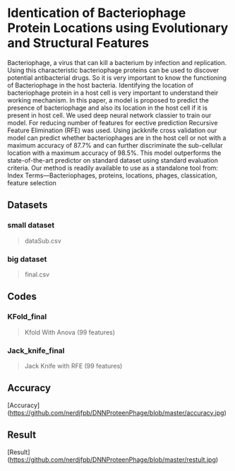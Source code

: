 # Identication of Bacteriophage Protein Locations using Evolutionary and Structural Features
Bacteriophage, a virus that can kill a bacterium by infection and replication. Using this characteristic bacteriophage proteins can be used to discover potential antibacterial drugs. So it is very important to know the functioning of Bacteriophage in the host bacteria. Identifying the location of bacteriophage protein in a host cell is very important to understand their working mechanism. In this paper, a model is proposed to predict the presence of bacteriophage and also its location in the host cell if it is present in host cell. We used deep neural network classier to train our model. For reducing number of features for eective prediction Recursive Feature Elimination (RFE) was used. Using jackknife cross validation our model can predict whether bacteriophages are in the host cell or not with a maximum accuracy of 87.7% and can further discriminate the sub-cellular location with a maximum accuracy of 98.5%. This model outperforms the state-of-the-art predictor on standard dataset using standard evaluation criteria. Our method is readily available to use as a standalone tool from: Index Terms—Bacteriophages, proteins, locations, phages, classication, feature selection


## Datasets

### small dataset
>dataSub.csv 

### big dataset

> final.csv



## Codes

### KFold_final 
> Kfold With Anova (99 features)


### Jack_knife_final 
> Jack Knife with RFE (99 features)

## Accuracy
[Accuracy] (https://github.com/nerdjfpb/DNNProteenPhage/blob/master/accuracy.jpg)

## Result
[Result] (https://github.com/nerdjfpb/DNNProteenPhage/blob/master/restult.jpg)
